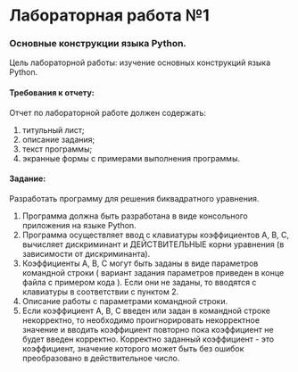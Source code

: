 # Лабораторная работа №1
### Основные конструкции языка Python.
Цель лабораторной работы: изучение основных конструкций языка Python.

#### Требования к отчету:
Отчет по лабораторной работе должен содержать:

1. титульный лист;
2. описание задания;
3. текст программы;
4. экранные формы с примерами выполнения программы.

#### Задание:
Разработать программу для решения биквадратного уравнения.

1. Программа должна быть разработана в виде консольного приложения на языке Python.
2. Программа осуществляет ввод с клавиатуры коэффициентов А, В, С, вычисляет дискриминант и ДЕЙСТВИТЕЛЬНЫЕ корни уравнения (в зависимости от дискриминанта).
3. Коэффициенты А, В, С могут быть заданы в виде параметров командной строки ( вариант задания параметров приведен в конце файла с примером кода ). Если они не заданы, то вводятся с клавиатуры в соответствии с пунктом 2. 
4. Описание работы с параметрами командной строки.
5. Если коэффициент А, В, С введен или задан в командной строке некорректно, то необходимо проигнорировать некорректное значение и вводить коэффициент повторно пока коэффициент не будет введен корректно. Корректно заданный коэффициент - это коэффициент, значение которого может быть без ошибок преобразовано в действительное число.